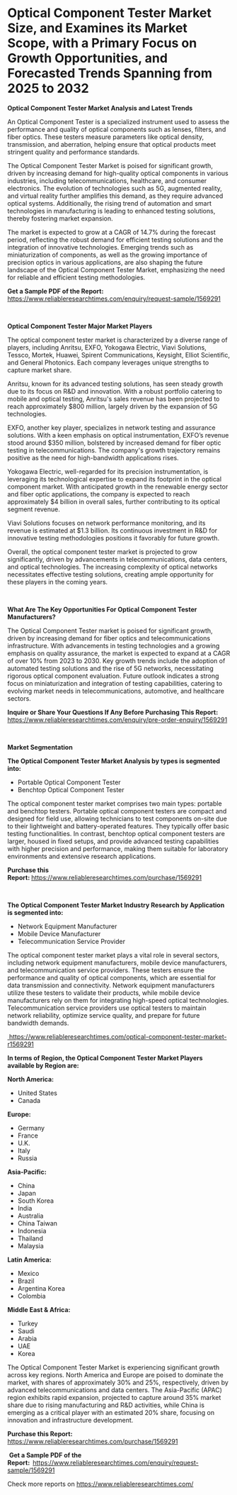 <p><h1>Optical Component Tester Market Size, and Examines its Market Scope, with a Primary Focus on Growth Opportunities, and Forecasted Trends Spanning from 2025 to 2032</h1></p><p><strong>Optical Component Tester Market Analysis and Latest Trends</strong></p>
<p><p>An Optical Component Tester is a specialized instrument used to assess the performance and quality of optical components such as lenses, filters, and fiber optics. These testers measure parameters like optical density, transmission, and aberration, helping ensure that optical products meet stringent quality and performance standards.</p><p>The Optical Component Tester Market is poised for significant growth, driven by increasing demand for high-quality optical components in various industries, including telecommunications, healthcare, and consumer electronics. The evolution of technologies such as 5G, augmented reality, and virtual reality further amplifies this demand, as they require advanced optical systems. Additionally, the rising trend of automation and smart technologies in manufacturing is leading to enhanced testing solutions, thereby fostering market expansion.</p><p>The market is expected to grow at a CAGR of 14.7% during the forecast period, reflecting the robust demand for efficient testing solutions and the integration of innovative technologies. Emerging trends such as miniaturization of components, as well as the growing importance of precision optics in various applications, are also shaping the future landscape of the Optical Component Tester Market, emphasizing the need for reliable and efficient testing methodologies.</p></p>
<p><strong>Get a Sample PDF of the Report:&nbsp;</strong> <a href="https://www.reliableresearchtimes.com/enquiry/request-sample/1569291?utm_campaign=2465&utm_medium=2&utm_source=Github&utm_content=ia&utm_term=28022025&utm_id=optical-component-tester">https://www.reliableresearchtimes.com/enquiry/request-sample/1569291</a></p>
<p>&nbsp;</p>
<p><strong>Optical Component Tester Major Market Players</strong></p>
<p><p>The optical component tester market is characterized by a diverse range of players, including Anritsu, EXFO, Yokogawa Electric, Viavi Solutions, Tessco, Mortek, Huawei, Spirent Communications, Keysight, Elliot Scientific, and General Photonics. Each company leverages unique strengths to capture market share.</p><p>Anritsu, known for its advanced testing solutions, has seen steady growth due to its focus on R&D and innovation. With a robust portfolio catering to mobile and optical testing, Anritsu's sales revenue has been projected to reach approximately $800 million, largely driven by the expansion of 5G technologies.</p><p>EXFO, another key player, specializes in network testing and assurance solutions. With a keen emphasis on optical instrumentation, EXFO’s revenue stood around $350 million, bolstered by increased demand for fiber optic testing in telecommunications. The company's growth trajectory remains positive as the need for high-bandwidth applications rises.</p><p>Yokogawa Electric, well-regarded for its precision instrumentation, is leveraging its technological expertise to expand its footprint in the optical component market. With anticipated growth in the renewable energy sector and fiber optic applications, the company is expected to reach approximately $4 billion in overall sales, further contributing to its optical segment revenue.</p><p>Viavi Solutions focuses on network performance monitoring, and its revenue is estimated at $1.3 billion. Its continuous investment in R&D for innovative testing methodologies positions it favorably for future growth.</p><p>Overall, the optical component tester market is projected to grow significantly, driven by advancements in telecommunications, data centers, and optical technologies. The increasing complexity of optical networks necessitates effective testing solutions, creating ample opportunity for these players in the coming years.</p></p>
<p>&nbsp;</p>
<p><strong>What Are The Key Opportunities For Optical Component Tester Manufacturers?</strong></p>
<p><p>The Optical Component Tester market is poised for significant growth, driven by increasing demand for fiber optics and telecommunications infrastructure. With advancements in testing technologies and a growing emphasis on quality assurance, the market is expected to expand at a CAGR of over 10% from 2023 to 2030. Key growth trends include the adoption of automated testing solutions and the rise of 5G networks, necessitating rigorous optical component evaluation. Future outlook indicates a strong focus on miniaturization and integration of testing capabilities, catering to evolving market needs in telecommunications, automotive, and healthcare sectors.</p></p>
<p><strong>Inquire or Share Your Questions If Any Before Purchasing This Report:</strong> <a href="https://www.reliableresearchtimes.com/enquiry/pre-order-enquiry/1569291?utm_campaign=2465&utm_medium=2&utm_source=Github&utm_content=ia&utm_term=28022025&utm_id=optical-component-tester">https://www.reliableresearchtimes.com/enquiry/pre-order-enquiry/1569291</a></p>
<p>&nbsp;</p>
<p><strong>Market Segmentation</strong></p>
<p><strong>The Optical Component Tester Market Analysis by types is segmented into:</strong></p>
<p><ul><li>Portable Optical Component Tester</li><li>Benchtop Optical Component Tester</li></ul></p>
<p><p>The optical component tester market comprises two main types: portable and benchtop testers. Portable optical component testers are compact and designed for field use, allowing technicians to test components on-site due to their lightweight and battery-operated features. They typically offer basic testing functionalities. In contrast, benchtop optical component testers are larger, housed in fixed setups, and provide advanced testing capabilities with higher precision and performance, making them suitable for laboratory environments and extensive research applications.</p></p>
<p><strong>Purchase this Report:&nbsp;</strong><a href="https://www.reliableresearchtimes.com/purchase/1569291?utm_campaign=2465&utm_medium=2&utm_source=Github&utm_content=ia&utm_term=28022025&utm_id=optical-component-tester">https://www.reliableresearchtimes.com/purchase/1569291</a></p>
<p>&nbsp;</p>
<p><strong>The Optical Component Tester Market Industry Research by Application is segmented into:</strong></p>
<p><ul><li>Network Equipment Manufacturer</li><li>Mobile Device Manufacturer</li><li>Telecommunication Service Provider</li></ul></p>
<p><p>The optical component tester market plays a vital role in several sectors, including network equipment manufacturers, mobile device manufacturers, and telecommunication service providers. These testers ensure the performance and quality of optical components, which are essential for data transmission and connectivity. Network equipment manufacturers utilize these testers to validate their products, while mobile device manufacturers rely on them for integrating high-speed optical technologies. Telecommunication service providers use optical testers to maintain network reliability, optimize service quality, and prepare for future bandwidth demands.</p></p>
<p><a href="https://www.reliableresearchtimes.com/optical-component-tester-market-r1569291?utm_campaign=2465&utm_medium=2&utm_source=Github&utm_content=ia&utm_term=28022025&utm_id=optical-component-tester">&nbsp;https://www.reliableresearchtimes.com/optical-component-tester-market-r1569291</a></p>
<p><strong>In terms of Region, the Optical Component Tester Market Players available by Region are:</strong></p>
<p>
    <p> <strong> North America: </strong>
        <ul>
            <li>United States</li>
            <li>Canada</li>
        </ul>
        </p> 
    <p> <strong> Europe: </strong>
        <ul>
            <li>Germany</li>
            <li>France</li>
            <li>U.K.</li>
            <li>Italy</li>
            <li>Russia</li>
        </ul>
        </p> 
    <p> <strong> Asia-Pacific: </strong>
        <ul>
            <li>China</li>
            <li>Japan</li>
            <li>South Korea</li>
            <li>India</li>
            <li>Australia</li>
            <li>China Taiwan</li>
            <li>Indonesia</li>
            <li>Thailand</li>
            <li>Malaysia</li>
        </ul>
        </p> 
    <p> <strong> Latin America: </strong>
        <ul>
            <li>Mexico</li>
            <li>Brazil</li>
            <li>Argentina Korea</li>
            <li>Colombia</li>
        </ul>
        </p> 
    <p> <strong> Middle East & Africa: </strong>
        <ul>
            <li>Turkey</li>
            <li>Saudi</li>
            <li>Arabia</li>
            <li>UAE</li>
            <li>Korea</li>
        </ul>
    </p>
    </p>
<p><p>The Optical Component Tester Market is experiencing significant growth across key regions. North America and Europe are poised to dominate the market, with shares of approximately 30% and 25%, respectively, driven by advanced telecommunications and data centers. The Asia-Pacific (APAC) region exhibits rapid expansion, projected to capture around 35% market share due to rising manufacturing and R&D activities, while China is emerging as a critical player with an estimated 20% share, focusing on innovation and infrastructure development.</p></p>
<p><strong>Purchase this Report: </strong><a href="https://www.reliableresearchtimes.com/purchase/1569291?utm_campaign=2465&utm_medium=2&utm_source=Github&utm_content=ia&utm_term=28022025&utm_id=optical-component-tester">https://www.reliableresearchtimes.com/purchase/1569291</a></p>
<p>&nbsp;<strong>Get a Sample PDF of the Report:&nbsp;&nbsp;</strong><a href="https://www.reliableresearchtimes.com/enquiry/request-sample/1569291?utm_campaign=2465&utm_medium=2&utm_source=Github&utm_content=ia&utm_term=28022025&utm_id=optical-component-tester">https://www.reliableresearchtimes.com/enquiry/request-sample/1569291</a></p>
<p><strong></strong></p>
<p>Check more reports on <a href="https://www.reliableresearchtimes.com/?utm_campaign=2465&utm_medium=2&utm_source=Github&utm_content=ia&utm_term=28022025&utm_id=optical-component-tester">https://www.reliableresearchtimes.com/</a></p>